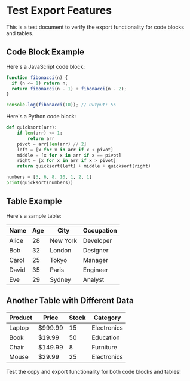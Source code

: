 # Test Export Features

This is a test document to verify the export functionality for code blocks and tables.

## Code Block Example

Here's a JavaScript code block:

```javascript
function fibonacci(n) {
  if (n <= 1) return n;
  return fibonacci(n - 1) + fibonacci(n - 2);
}

console.log(fibonacci(10)); // Output: 55
```

Here's a Python code block:

```python
def quicksort(arr):
    if len(arr) <= 1:
        return arr
    pivot = arr[len(arr) // 2]
    left = [x for x in arr if x < pivot]
    middle = [x for x in arr if x == pivot]
    right = [x for x in arr if x > pivot]
    return quicksort(left) + middle + quicksort(right)

numbers = [3, 6, 8, 10, 1, 2, 1]
print(quicksort(numbers))
```

## Table Example

Here's a sample table:

| Name | Age | City | Occupation |
|------|-----|------|------------|
| Alice | 28 | New York | Developer |
| Bob | 32 | London | Designer |
| Carol | 25 | Tokyo | Manager |
| David | 35 | Paris | Engineer |
| Eve | 29 | Sydney | Analyst |

## Another Table with Different Data

| Product | Price | Stock | Category |
|---------|-------|-------|----------|
| Laptop | $999.99 | 15 | Electronics |
| Book | $19.99 | 50 | Education |
| Chair | $149.99 | 8 | Furniture |
| Mouse | $29.99 | 25 | Electronics |

Test the copy and export functionality for both code blocks and tables!